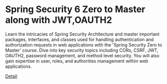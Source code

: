 # Spring Security 6 Zero to Master along with JWT,OAUTH2

Learn the intricacies of Spring Security Architecture and master important packages, interfaces, and classes used for handling authentication and authorization requests in web applications with the 'Spring Security Zero to Master' course. Dive into key security topics including CORs, CSRF, JWT, OAUTH2, password management, and method level security. You will also gain expertise in user, roles, and authorities management within web applications. 

[Detail](https://eduitfree.com/courses/spring-security-6-zero-to-master-along-with-jwt-oauth2)